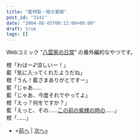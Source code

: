 ```yaml
---
title: "藍特製・橙の夏服"
post_id: "3141"
date: "2004-08-05T00:12:00+09:00"
draft: true
tags: []
---
```


Webコミック “[八雲家の日常](/tag/yakumo-family?order=ASC)” の番外編的なやつです。

橙「わはー♪涼しいー！」  
藍「気に入ってくれたようだね」  
橙「うん！藍さまありがとですー」  
藍「じゃあ……  
藍「じゃあ、今度それでやってよ」  
橙「えっ？何をですか？」  
藍「えっと、その……[この前の紫様の時の](/3123)……」  
橙「……」

  * <[前へ](/3134) | [次へ>](/3155)
